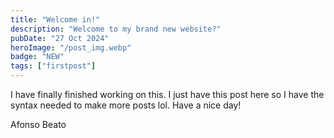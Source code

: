 ```yaml
---
title: "Welcome in!"
description: "Welcome to my brand new website?"
pubDate: "27 Oct 2024"
heroImage: "/post_img.webp"
badge: "NEW"
tags: ["firstpost"]
---
```


I have finally finished working on this. I just have this post here so I have the syntax needed to make more posts lol. Have a nice day!

Afonso Beato
